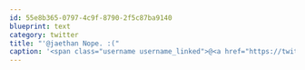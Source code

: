 ```yaml
---
id: 55e8b365-0797-4c9f-8790-2f5c87ba9140
blueprint: text
category: twitter
title: "'@jaethan Nope. :("
caption: '<span class="username username_linked">@<a href="https://twitter.com/jaethan" title="Jaethan Reichel">jaethan</a></span> Nope. :('
---
```

